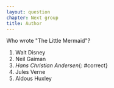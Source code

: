 ```yaml
---
layout: question
chapter: Next group
title: Author
---
```

Who wrote "The Little Mermaid"? 

1. Walt Disney
1. Neil Gaiman
1. *Hans Christian Andersen*{: #correct}
1. Jules Verne
1. Aldous Huxley

